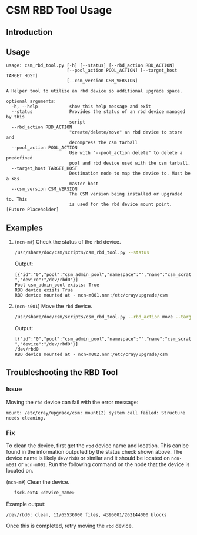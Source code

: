# CSM RBD Tool Usage

## Introduction

## Usage

```text
usage: csm_rbd_tool.py [-h] [--status] [--rbd_action RBD_ACTION]
                       [--pool_action POOL_ACTION] [--target_host TARGET_HOST]
                       [--csm_version CSM_VERSION]

A Helper tool to utilize an rbd device so additional upgrade space.

optional arguments:
  -h, --help            show this help message and exit
  --status              Provides the status of an rbd device managed by this
                        script
  --rbd_action RBD_ACTION
                        "create/delete/move" an rbd device to store and
                        decompress the csm tarball
  --pool_action POOL_ACTION
                        Use with "--pool_action delete" to delete a predefined
                        pool and rbd device used with the csm tarball.
  --target_host TARGET_HOST
                        Destination node to map the device to. Must be a k8s
                        master host
  --csm_version CSM_VERSION
                        The CSM version being installed or upgraded to. This
                        is used for the rbd device mount point. [Future Placeholder]
```

## Examples

1. (`ncn-m#`) Check the status of the `rbd` device.

   ```bash
   /usr/share/doc/csm/scripts/csm_rbd_tool.py --status
   ```

   Output:

   ```text
   [{"id":"0","pool":"csm_admin_pool","namespace":"","name":"csm_scratch_img","snap":"-","device":"/dev/rbd0"}]
   Pool csm_admin_pool exists: True
   RBD device exists True
   RBD device mounted at - ncn-m001.nmn:/etc/cray/upgrade/csm
   ```

2. (`ncn-s001`) Move the `rbd` device.

   ```bash
   /usr/share/doc/csm/scripts/csm_rbd_tool.py --rbd_action move --target_host ncn-m002
   ```

   Output:

   ```text
   [{"id":"0","pool":"csm_admin_pool","namespace":"","name":"csm_scratch_img","snap":"-","device":"/dev/rbd0"}]
   /dev/rbd0
   RBD device mounted at - ncn-m002.nmn:/etc/cray/upgrade/csm
   ```

## Troubleshooting the RBD Tool

### Issue

Moving the `rbd` device can fail with the error message:

 `mount: /etc/cray/upgrade/csm: mount(2) system call failed: Structure needs cleaning.`

### Fix

To clean the device, first get the `rbd` device name and location. This can be found in the information outputed by the status check shown above. The device name is likely `dev/rbd0` or similar and it should be located on `ncn-m001` or `ncn-m002`. Run the following command on the node that the device is located on.

(`ncn-m#`) Clean the device.
```bash
   fsck.ext4 <device_name>
```

Example output:

```text
/dev/rbd0: clean, 11/65536000 files, 4396001/262144000 blocks
```

Once this is completed, retry moving the `rbd` device.